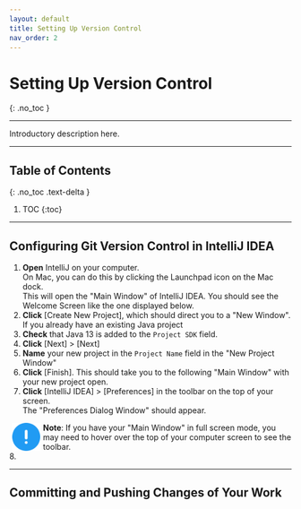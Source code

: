 ```yaml
---
layout: default
title: Setting Up Version Control
nav_order: 2
---
```


# Setting Up Version Control
{: .no_toc }


---

Introductory description here. 

---

## Table of Contents
{: .no_toc .text-delta }

1. TOC
{:toc}

---

## Configuring Git Version Control in IntelliJ IDEA
1. **Open** IntelliJ on your computer.<br> 
On Mac, you can do this by clicking the Launchpad icon on the Mac dock.<br>
This will open the "Main Window" of IntelliJ IDEA. You should see the Welcome Screen like the one displayed below.
2. **Click** \[Create New Project\], which should direct you to a "New Window".<br> 
If you already have an existing Java project
3. **Check** that Java 13 is added to the `Project SDK` field.
4. **Click** \[Next\] > \[Next\]
5. **Name** your new project in the `Project Name` field in the "New Project Window"
6. **Click** \[Finish\]. This should take you to the following "Main Window" with your new project open.
7. **Click** \[IntelliJ IDEA\] > \[Preferences\] in the toolbar on the top of your screen. <br>
The "Preferences Dialog Window" should appear.<br>
<img src="assets/images/exclamation-icon.png" alt= "Note of exclamation icon" width="50" style="float:left; margin: 0px 5px;"/>

**Note**: If you have your "Main Window" in full screen mode, you may need to hover over the top of your computer screen to see the toolbar.<br>
8\. 

---

## Committing and Pushing Changes of Your Work